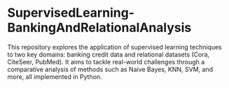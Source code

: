 # SupervisedLearning-BankingAndRelationalAnalysis
This repository explores the application of supervised learning techniques to two key domains: banking credit data and relational datasets (Cora, CiteSeer, PubMed). It aims to tackle real-world challenges through a comparative analysis of methods such as Naive Bayes, KNN, SVM, and more, all implemented in Python. 
